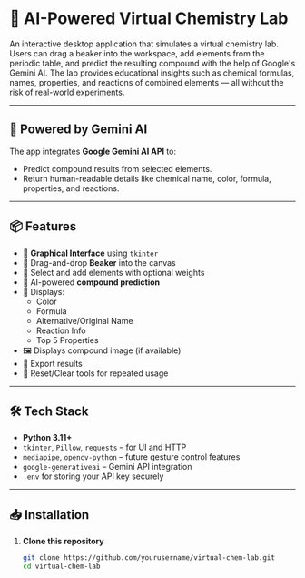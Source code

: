 # 🔬 AI-Powered Virtual Chemistry Lab

An interactive desktop application that simulates a virtual chemistry lab. Users can drag a beaker into the workspace, add elements from the periodic table, and predict the resulting compound with the help of Google's Gemini AI. The lab provides educational insights such as chemical formulas, names, properties, and reactions of combined elements — all without the risk of real-world experiments.

---

## 🧠 Powered by Gemini AI

The app integrates **Google Gemini AI API** to:
- Predict compound results from selected elements.
- Return human-readable details like chemical name, color, formula, properties, and reactions.

---

## 📦 Features

- 🎨 **Graphical Interface** using `tkinter`
- 🧪 Drag-and-drop **Beaker** into the canvas
- 🌈 Select and add elements with optional weights
- 🤖 AI-powered **compound prediction**
- 📄 Displays: 
  - Color  
  - Formula  
  - Alternative/Original Name  
  - Reaction Info  
  - Top 5 Properties  
- 🖼️ Displays compound image (if available)
- 💾 Export results
- 🔄 Reset/Clear tools for repeated usage

---

## 🛠️ Tech Stack

- **Python 3.11+**
- `tkinter`, `Pillow`, `requests` – for UI and HTTP
- `mediapipe`, `opencv-python` – future gesture control features
- `google-generativeai` – Gemini API integration
- `.env` for storing your API key securely

---

## 📥 Installation

1. **Clone this repository**
   ```bash
   git clone https://github.com/yourusername/virtual-chem-lab.git
   cd virtual-chem-lab
